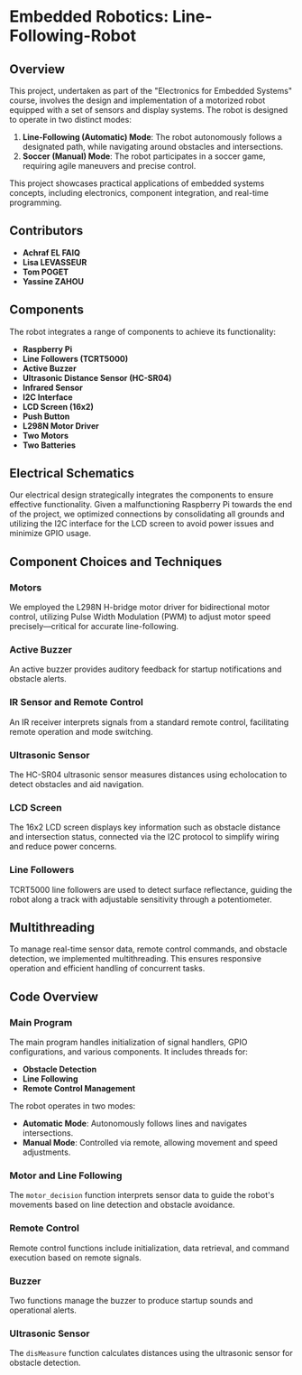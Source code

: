 # Embedded Robotics: Line-Following-Robot

## Overview

This project, undertaken as part of the "Electronics for Embedded Systems" course, involves the design and implementation of a motorized robot equipped with a set of sensors and display systems. The robot is designed to operate in two distinct modes:

1. **Line-Following (Automatic) Mode**: The robot autonomously follows a designated path, while navigating around obstacles and intersections.
2. **Soccer (Manual) Mode**: The robot participates in a soccer game, requiring agile maneuvers and precise control.

This project showcases practical applications of embedded systems concepts, including electronics, component integration, and real-time programming. 

## Contributors

- **Achraf EL FAIQ**
- **Lisa LEVASSEUR**
- **Tom POGET**
- **Yassine ZAHOU**

## Components

The robot integrates a range of components to achieve its functionality:

- **Raspberry Pi**
- **Line Followers (TCRT5000)**
- **Active Buzzer**
- **Ultrasonic Distance Sensor (HC-SR04)**
- **Infrared Sensor**
- **I2C Interface**
- **LCD Screen (16x2)**
- **Push Button**
- **L298N Motor Driver**
- **Two Motors**
- **Two Batteries**

## Electrical Schematics

Our electrical design strategically integrates the components to ensure effective functionality. Given a malfunctioning Raspberry Pi towards the end of the project, we optimized connections by consolidating all grounds and utilizing the I2C interface for the LCD screen to avoid power issues and minimize GPIO usage.

## Component Choices and Techniques

### Motors

We employed the L298N H-bridge motor driver for bidirectional motor control, utilizing Pulse Width Modulation (PWM) to adjust motor speed precisely—critical for accurate line-following.

### Active Buzzer

An active buzzer provides auditory feedback for startup notifications and obstacle alerts.

### IR Sensor and Remote Control

An IR receiver interprets signals from a standard remote control, facilitating remote operation and mode switching.

### Ultrasonic Sensor

The HC-SR04 ultrasonic sensor measures distances using echolocation to detect obstacles and aid navigation.

### LCD Screen

The 16x2 LCD screen displays key information such as obstacle distance and intersection status, connected via the I2C protocol to simplify wiring and reduce power concerns.

### Line Followers

TCRT5000 line followers are used to detect surface reflectance, guiding the robot along a track with adjustable sensitivity through a potentiometer.

## Multithreading

To manage real-time sensor data, remote control commands, and obstacle detection, we implemented multithreading. This ensures responsive operation and efficient handling of concurrent tasks.

## Code Overview

### Main Program

The main program handles initialization of signal handlers, GPIO configurations, and various components. It includes threads for:

- **Obstacle Detection**
- **Line Following**
- **Remote Control Management**

The robot operates in two modes:

- **Automatic Mode**: Autonomously follows lines and navigates intersections.
- **Manual Mode**: Controlled via remote, allowing movement and speed adjustments.

### Motor and Line Following

The `motor_decision` function interprets sensor data to guide the robot's movements based on line detection and obstacle avoidance.

### Remote Control

Remote control functions include initialization, data retrieval, and command execution based on remote signals.

### Buzzer

Two functions manage the buzzer to produce startup sounds and operational alerts.

### Ultrasonic Sensor

The `disMeasure` function calculates distances using the ultrasonic sensor for obstacle detection.
